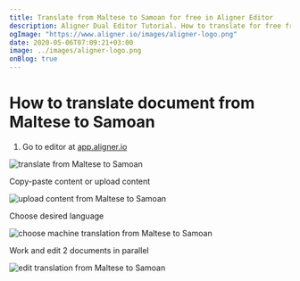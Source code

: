 ```yaml
---
title: Translate from Maltese to Samoan for free in Aligner Editor
description: Aligner Dual Editor Tutorial. How to translate for free from Maltese to Samoan. Aligner is multilingual document management platform. 
ogImage: "https://www.aligner.io/images/aligner-logo.png"
date: 2020-05-06T07:09:21+03:00
image: ../images/aligner-logo.png
onBlog: true
---
```


# How to translate document from Maltese to Samoan

1. Go to editor at [app.aligner.io](https://app.aligner.io "Aligner App web page")

![translate from Maltese to Samoan](../aligner-blank-editor.png "translate from Maltese to Samoan")

Copy-paste content or upload content

![upload content from Maltese to Samoan](../aligner-uploaded-document.png "upload content from Maltese to Samoan")

Choose desired language

![choose machine translation from Maltese to Samoan](../aligner-language-dropdown.png "choose machine translation from Maltese to Samoan")

Work and edit 2 documents in parallel

![edit translation from Maltese to Samoan](../aligner-double-sitded-editor.png "edit translation from Maltese to Samoan")

